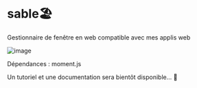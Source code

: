 # sable🏖️
Gestionnaire de fenêtre en web compatible avec mes applis web

![image](https://github.com/benstitousofiane/kamille/assets/129552238/03b04edf-2634-475b-9f11-1e4de5c649d9)


Dépendances : moment.js

Un tutoriel et une documentation sera bientôt disponible... 🫡
